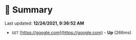 # 📖 Summary
Last updated: **12/24/2021, 9:36:52 AM**

- `GET` [https://google.com](https://google.com) - **Up** (266ms)
